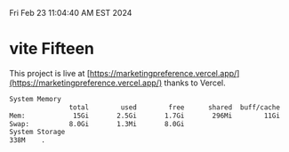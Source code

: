Fri Feb 23 11:04:40 AM EST 2024

# vite Fifteen


This project is live at [https://marketingpreference.vercel.app/](https://marketingpreference.vercel.app/) thanks to Vercel.

```bash
System Memory
               total        used        free      shared  buff/cache   available
Mem:            15Gi       2.5Gi       1.7Gi       296Mi        11Gi        12Gi
Swap:          8.0Gi       1.3Mi       8.0Gi
System Storage
338M	.
```
```bash
